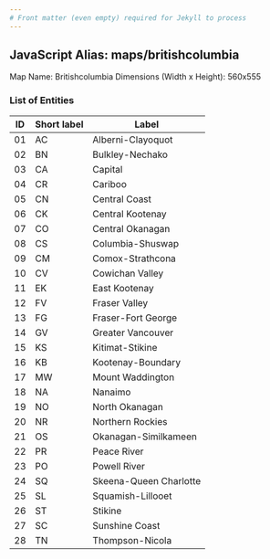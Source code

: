 ```yaml
---
# Front matter (even empty) required for Jekyll to process
---
```


## JavaScript Alias: maps/britishcolumbia

Map Name: Britishcolumbia
Dimensions (Width x Height): 560x555





### List of Entities

ID | Short label | Label
---|---|---|
01|AC|Alberni-Clayoquot
02|BN|Bulkley-Nechako
03|CA|Capital
04|CR|Cariboo
05|CN|Central Coast
06|CK|Central Kootenay
07|CO|Central Okanagan
08|CS|Columbia-Shuswap
09|CM|Comox-Strathcona
10|CV|Cowichan Valley
11|EK|East Kootenay
12|FV|Fraser Valley
13|FG|Fraser-Fort George
14|GV|Greater Vancouver
15|KS|Kitimat-Stikine
16|KB|Kootenay-Boundary
17|MW|Mount Waddington
18|NA|Nanaimo
19|NO|North Okanagan
20|NR|Northern Rockies
21|OS|Okanagan-Similkameen
22|PR|Peace River
23|PO|Powell River
24|SQ|Skeena-Queen Charlotte
25|SL|Squamish-Lillooet
26|ST|Stikine
27|SC|Sunshine Coast
28|TN|Thompson-Nicola

